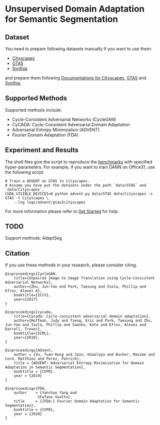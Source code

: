 # Unsupervised Domain Adaptation for Semantic Segmentation

## Dataset

You need to prepare following datasets manually if you want to use them:
- [Cityscapes](https://www.cityscapes-dataset.com/)
- [GTA5](https://download.visinf.tu-darmstadt.de/data/from_games/)
- [Synthia](https://synthia-dataset.net/)

and prepare them following [Documentations for Cityscapes](/common/vision/datasets/segmentation/cityscapes.py), [GTA5](/common/vision/datasets/segmentation/gta5.py) and [Synthia](/common/vision/datasets/segmentation/synthia.py), 

## Supported Methods

Supported methods include:

- Cycle-Consistent Adversarial Networks (CycleGAN)
- CyCADA: Cycle-Consistent Adversarial Domain Adaptation
- Adversarial Entropy Minimization (ADVENT)
- Fourier Domain Adaptation (FDA)

## Experiment and Results

The shell files give the script to reproduce the [benchmarks](/docs/dalib/benchmarks/segmentation_da.rst) with specified hyper-parameters.
For example, if you want to train DANN on Office31, use the following script

```shell script
# Train a ADVENT on GTA5 to Cityscapes.
# Assume you have put the datasets under the path `data/GTA5` and `data/Cityscapes`, 
CUDA_VISIBLE_DEVICES=0 python advent.py data/GTA5 data/Cityscapes -s GTA5 -t Cityscapes \
    --log logs/advent/gtav2cityscapes
```

For more information please refer to [Get Started](/docs/get_started/quickstart.rst) for help.

## TODO
Support methods: AdaptSeg

## Citation
If you use these methods in your research, please consider citing.

```
@inproceedings{CycleGAN,
    title={Unpaired Image-to-Image Translation using Cycle-Consistent Adversarial Networks},
    author={Zhu, Jun-Yan and Park, Taesung and Isola, Phillip and Efros, Alexei A},
    booktitle={ICCV},
    year={2017}
}

@inproceedings{cycada,
    title={Cycada: Cycle-consistent adversarial domain adaptation},
    author={Hoffman, Judy and Tzeng, Eric and Park, Taesung and Zhu, Jun-Yan and Isola, Phillip and Saenko, Kate and Efros, Alexei and Darrell, Trevor},
    booktitle={ICML},
    year={2018},
}

@inproceedings{Advent,
    author = {Vu, Tuan-Hung and Jain, Himalaya and Bucher, Maxime and Cord, Matthieu and Perez, Patrick},
    title = {ADVENT: Adversarial Entropy Minimization for Domain Adaptation in Semantic Segmentation},
    booktitle = {CVPR},
    year = {2019}
}

@inproceedings{FDA,
    author    = {Yanchao Yang and
               Stefano Soatto},
    title     = {{FDA:} Fourier Domain Adaptation for Semantic Segmentation},
    booktitle = {CVPR},
    year = {2020}
}
```
